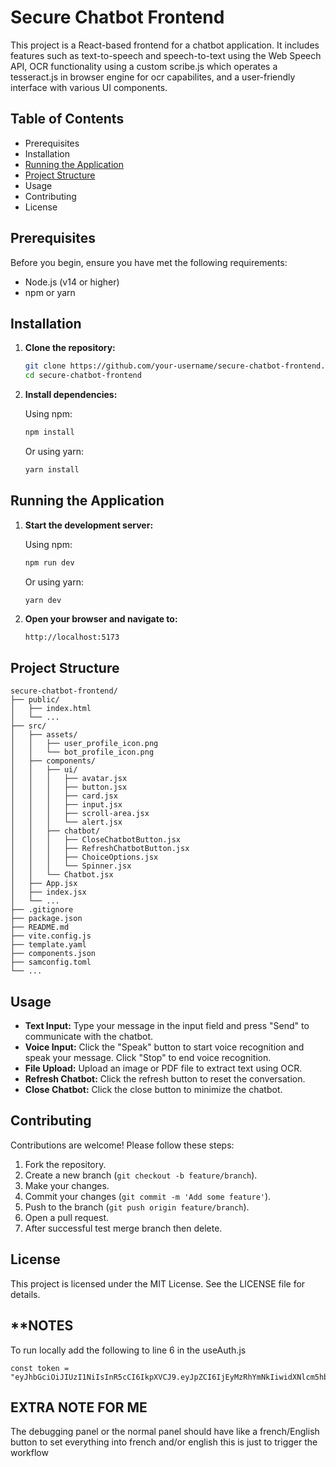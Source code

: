 # Secure Chatbot Frontend

This project is a React-based frontend for a chatbot application. It includes features such as text-to-speech and speech-to-text using the Web Speech API, OCR functionality using a custom scribe.js which operates a tesseract.js in browser engine for ocr capabilites, and a user-friendly interface with various UI components.

## Table of Contents

- Prerequisites
- Installation
- [Running the Application](#running-the-application)
- [Project Structure](#project-structure)
- Usage
- Contributing
- License

## Prerequisites

Before you begin, ensure you have met the following requirements:

- Node.js (v14 or higher)
- npm or yarn

## Installation

1. **Clone the repository:**

   ```bash
   git clone https://github.com/your-username/secure-chatbot-frontend.git
   cd secure-chatbot-frontend
   ```

2. **Install dependencies:**

   Using npm:

   ```bash
   npm install
   ```

   Or using yarn:

   ```bash
   yarn install
   ```

## Running the Application

1. **Start the development server:**

   Using npm:

   ```bash
   npm run dev
   ```

   Or using yarn:

   ```bash
   yarn dev
   ```

2. **Open your browser and navigate to:**

   ```
   http://localhost:5173
   ```

## Project Structure

```
secure-chatbot-frontend/
├── public/
│   ├── index.html
│   └── ...
├── src/
│   ├── assets/
│   │   ├── user_profile_icon.png
│   │   └── bot_profile_icon.png
│   ├── components/
│   │   ├── ui/
│   │   │   ├── avatar.jsx
│   │   │   ├── button.jsx
│   │   │   ├── card.jsx
│   │   │   ├── input.jsx
│   │   │   ├── scroll-area.jsx
│   │   │   └── alert.jsx
│   │   ├── chatbot/
│   │   │   ├── CloseChatbotButton.jsx
│   │   │   ├── RefreshChatbotButton.jsx
│   │   │   ├── ChoiceOptions.jsx
│   │   │   └── Spinner.jsx
│   │   └── Chatbot.jsx
│   ├── App.jsx
│   ├── index.jsx
│   └── ...
├── .gitignore
├── package.json
├── README.md
├── vite.config.js
├── template.yaml
├── components.json
├── samconfig.toml
└── ...
```

## Usage

- **Text Input:** Type your message in the input field and press "Send" to communicate with the chatbot.
- **Voice Input:** Click the "Speak" button to start voice recognition and speak your message. Click "Stop" to end voice recognition.
- **File Upload:** Upload an image or PDF file to extract text using OCR.
- **Refresh Chatbot:** Click the refresh button to reset the conversation.
- **Close Chatbot:** Click the close button to minimize the chatbot.

## Contributing

Contributions are welcome! Please follow these steps:

1. Fork the repository.
2. Create a new branch (`git checkout -b feature/branch`).
3. Make your changes.
4. Commit your changes (`git commit -m 'Add some feature'`).
5. Push to the branch (`git push origin feature/branch`).
6. Open a pull request.
7. After successful test merge branch then delete. 

## License

This project is licensed under the MIT License. See the LICENSE file for details.

## **NOTES
To run locally add the following to line 6 in the useAuth.js
```
const token = "eyJhbGciOiJIUzI1NiIsInR5cCI6IkpXVCJ9.eyJpZCI6IjEyMzRhYmNkIiwidXNlcm5hbWUiOiJ1c2VyIiwiaWF0IjoxNzIyMDI3NTE4LCJleHAiOjE3MjIwMzExMTh9.heIiDB2MbUsJrPK5wCAskWPNyQ0R_gFRsx6Pnlogmmk";
```

## EXTRA NOTE FOR ME
The debugging panel or the normal panel should have like a french/English button to set everything into french and/or english
this is just to trigger the workflow